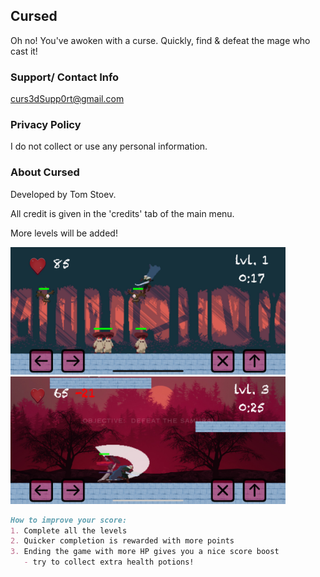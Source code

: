 ## Cursed

Oh no! You've awoken with a curse. Quickly, find & defeat the mage who cast it!

### Support/ Contact Info
curs3dSupp0rt@gmail.com

### Privacy Policy 
I do not collect or use any personal information. 

### About Cursed 
Developed by Tom Stoev. 

All credit is given in the 'credits' tab of the main menu. 

More levels will be added! 


<img src="Images/lvl1.jpeg" width="440" height="204" >
<img src="Images/lvl3.jpeg" width="440" height="204" >

```markdown
How to improve your score: 
1. Complete all the levels
2. Quicker completion is rewarded with more points
3. Ending the game with more HP gives you a nice score boost
   - try to collect extra health potions!
```

